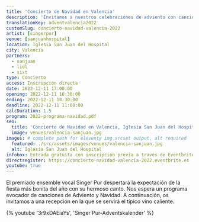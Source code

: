 ```yaml
---
title: 'Concierto de Navidad en Valencia'
description: 'Invitamos a nuestros celebraciones de adviento con canciones de navidad, dulces especiados y vino tinto caliente alemán.'
translationKey: adventvalencia2022
customSlug: concierto-navidad-valencia-2022
artist: [singerpur]
venue: [sanjuanhospital]
location: Iglesia San Juan del Hospital
city: Valencia
partners:
  - sanjuan
  - lidl
  - sixt
type: Concierto
access: Inscripción directa
date: 2022-12-11 17:00:00
opening: 2022-12-11 16:30:00
ending: 2022-12-11 18:30:00
deadline: 2022-12-11 11:00:00
calcDuration: 1.5
program: 2022-programa-navidad.pdf
seo:
  title: 'Concierto de Navidad en Valencia, Iglesia San Juan del Hospital'
  image: venues/valencia-sanjuan.jpg
images: # complete path for eleventy img srcset output, alt required
  featured: ./src/assets/images/venues/valencia-sanjuan.jpg
  alt: Iglesia San Juan del Hospital
infobox: Entrada gratuita con inscripción previa a través de Eventbrite. Agradecemos una pequeña donación para el lugar de la celebración.
directregister: https://concierto-navidad-valencia-2022.eventbrite.es
youtube: true
---
```


El premiado ensemble vocal Singer Pur despertará la expectación de la fiesta más bonita del año con su hermoso canto.
Nos espera un programa evocador de canciones de Adviento y Navidad. A continuación, os invitamos a una recepción en la que se servirá el típico vino caliente.

{% youtube '3r9xDAEiaYs', 'Singer Pur-Adventskalender' %}

